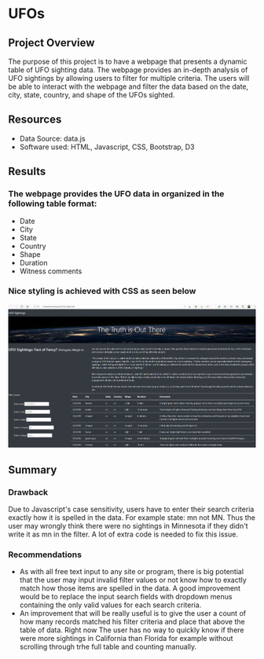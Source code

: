 # UFOs

## Project Overview

The purpose of this project is to have a webpage that presents a dynamic table of UFO sighting data.  The webpage provides an in-depth analysis of UFO sightings by allowing users to filter for multiple criteria. The users will be able to interact with the webpage and filter the data based on the date, city, state, country, and shape of the UFOs sighted.

## Resources
- Data Source: data.js
- Software used: HTML, Javascript, CSS, Bootstrap, D3


## Results


### The webpage provides the UFO data in organized in the following table format:
-  Date
-  City	
-  State	
-  Country	
-  Shape	
-  Duration	
-  Witness comments


### Nice styling is achieved with CSS as seen below

![IMAGE_DESCRIPTION](/static/images/screen.png)


## Summary
### Drawback
Due to Javascript's case sensitivity, users have to enter their search criteria exactly how it is spelled in the data. For example state: mn not MN. Thus the user may wrongly think there were no sightings in Minnesota if they didn't write it as mn in the filter. A lot of extra code is needed to fix this issue.

### Recommendations
- As with all free text input to any site or program, there is big potential that the user may input invalid filter values or not know how to exactly match how those items are spelled in the data. A good improvement would be to replace the input search fields with dropdown menus containing the only valid values for each search criteria.
- An improvement that will be really useful is to give the user a count of how many records matched his filter criteria and place that above the table of data. Right now The user has no way to quickly know if there were more sightings in California than Florida for example without scrolling through trhe full table and counting manually.
